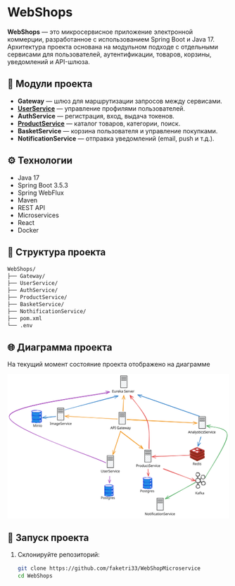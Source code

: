# WebShops

**WebShops** — это микросервисное приложение электронной коммерции, разработанное с использованием Spring Boot и Java 17. Архитектура проекта основана на модульном подходе с отдельными сервисами для пользователей, аутентификации, товаров, корзины, уведомлений и API-шлюза.

## 🧩 Модули проекта

- **Gateway** — шлюз для маршрутизации запросов между сервисами.
- **[UserService](UserService/Readme.md)** — управление профилями пользователей.
- **AuthService** — регистрация, вход, выдача токенов.
- **[ProductService](ProductService/Readme.md)** — каталог товаров, категории, поиск.
- **BasketService** — корзина пользователя и управление покупками.
- **NotificationService** — отправка уведомлений (email, push и т.д.).

## ⚙️ Технологии

- Java 17
- Spring Boot 3.5.3
- Spring WebFlux
- Maven
- REST API
- Microservices
- React
- Docker 

## 📂 Структура проекта

```
WebShops/
├── Gateway/
├── UserService/
├── AuthService/
├── ProductService/
├── BasketService/
├── NothificationService/
├── pom.xml
└── .env
```

## 🌐 Диаграмма проекта
На текущий момент состояние проекта отображено на диаграмме

![component-diagram-2025-07-22-1928.svg](component-diagram-2025-07-22-1928.svg)
## 🚀 Запуск проекта
1. Склонируйте репозиторий:

   ```bash
   git clone https://github.com/faketri33/WebShopMicroservice
   cd WebShops
